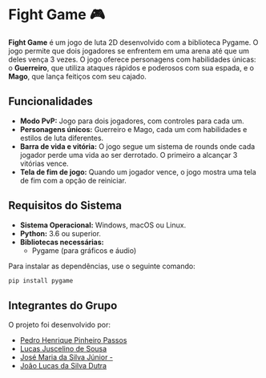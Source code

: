 # Fight Game 🎮

**Fight Game** é um jogo de luta 2D desenvolvido com a biblioteca Pygame. O jogo permite que dois jogadores se enfrentem em uma arena até que um deles vença 3 vezes. O jogo oferece personagens com habilidades únicas: o **Guerreiro**, que utiliza ataques rápidos e poderosos com sua espada, e o **Mago**, que lança feitiços com seu cajado.

## Funcionalidades

- **Modo PvP:** Jogo para dois jogadores, com controles para cada um.
- **Personagens únicos:** Guerreiro e Mago, cada um com habilidades e estilos de luta diferentes.
- **Barra de vida e vitória:** O jogo segue um sistema de rounds onde cada jogador perde uma vida ao ser derrotado. O primeiro a alcançar 3 vitórias vence.
- **Tela de fim de jogo:** Quando um jogador vence, o jogo mostra uma tela de fim com a opção de reiniciar.

## Requisitos do Sistema

- **Sistema Operacional:** Windows, macOS ou Linux.
- **Python:** 3.6 ou superior.
- **Bibliotecas necessárias:**
  - Pygame (para gráficos e áudio)

Para instalar as dependências, use o seguinte comando:

```bash
pip install pygame
```
## Integrantes do Grupo

O projeto foi desenvolvido por:

- [Pedro Henrique Pinheiro Passos](https://github.com/pedrontx)
- [Lucas Juscelino de Sousa](https://github.com/LucasJuscelino)
- [José Maria da Silva Júnior -](https://github.com/Kroatta)
- [João Lucas da Silva Dutra](https://github.com/JoaoLucas0Two)


